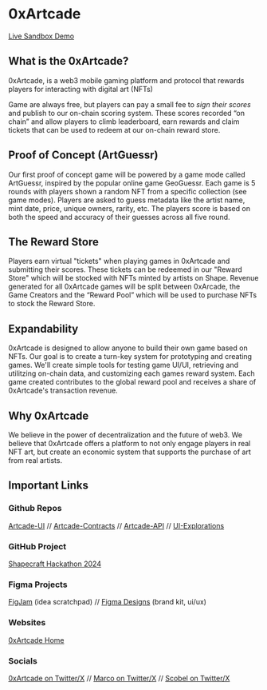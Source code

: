 # 0xArtcade

[Live Sandbox Demo](https://sandbox0xartcade.xyz)

## What is the 0xArtcade?

0xArtcade, is a web3 mobile gaming platform and protocol that rewards players for interacting with digital art (NFTs)

Game are always free, but players can pay a small fee to *sign their scores* and publish to our on-chain scoring system. These scores recorded “on chain” and allow players to climb leaderboard, earn rewards and claim tickets that can be used to redeem at our on-chain reward store.

## Proof of Concept (ArtGuessr)

Our first proof of concept game will be powered by a game mode called ArtGuessr, inspired by the popular online game GeoGuessr. Each game is 5 rounds with players shown a random NFT from a specific collection (see game modes). Players are asked to guess metadata like the artist name, mint date, price, unique owners, rarity, etc. The players score is based on both the speed and accuracy of their guesses across all five round. 

## The Reward Store

Players earn virtual "tickets" when playing games in 0xArtcade and submitting their scores. These tickets can be redeemed in our "Reward Store" which will be stocked with NFTs minted by artists on Shape. Revenue generated for all 0xArtcade games will be split between 0xArcade, the Game Creators and the “Reward Pool” which will be used to purchase NFTs to stock the Reward Store.

## Expandability

0xArtcade is designed to allow anyone to build their own game based on NFTs. Our goal is to create a turn-key system for prototyping and creating games. We'll create simple tools for testing game UI/UI, retrieving and utilitzing on-chain data, and customizing each games reward system. Each game created contributes to the global reward pool and receives a share of 0xArtcade's transaction revenue.

## Why 0xArtcade

We believe in the power of decentralization and the future of web3. We believe that 0xArtcade offers a platform to not only engage players in real NFT art, but create an economic system that supports the purchase of art from real artists. 

## Important Links

### Github Repos
[Artcade-UI](https://https://github.com/0xartcade/artcade-ui) // [Artcade-Contracts](https://github.com/0xartcade/artcade-contracts) // [Artcade-API](https://github.com/0xartcade/artcade-api) // [UI-Explorations](https://github.com/0xartcade/ui-explorations)

### GitHub Project

[Shapecraft Hackathon 2024](https://github.com/orgs/0xartcade/projects/4)

### Figma Projects

[FigJam](https://www.figma.com/board/3tgHrRXkWg9ghDdjumhHi0/0xArtCade---Figjam?node-id=0-1&t=l5I3tiwjLWlxFcSz-1) (idea scratchpad) // [Figma Designs](https://www.figma.com/design/Vwq3VcuZgdpqECNxdNbr47/0xArtcade---Designs?node-id=61-105&t=ZMXJEt10GI4ho7Va-1) (brand kit, ui/ux)

### Websites

[0xArtcade Home](www.0xartcade.xyz)


### Socials

[0xArtcade on Twitter/X](www.x.com/0xartcade) // [Marco on Twitter/X](https://x.com/mpeyfuss) // [Scobel on Twitter/X](https://x.com/scobelverse)